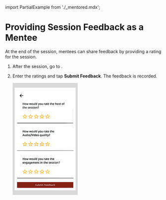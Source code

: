 import PartialExample from './_mentored.mdx';

# Providing Session Feedback as a Mentee

At the end of the session, mentees can share feedback by providing a rating for the session. 

1. After the session, go to <PartialExample mentored />.

2. Enter the ratings and tap **Submit Feedback**. The feedback is recorded.

   ![](media/participant-feedback-form.PNG)


